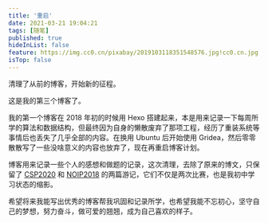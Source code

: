 ```yaml
---
title: '重启'
date: 2021-03-21 19:04:21
tags: [随笔]
published: true
hideInList: false
feature: https://img.cc0.cn/pixabay/2019103118351548576.jpg!cc0.cn.jpg
isTop: false
---
```

清理了从前的博客，开始新的征程。
<!-- more -->

这是我的第三个博客了。

我的第一个博客在 2018 年初的时候用 Hexo 搭建起来，本是用来记录一下每周所学的算法和数据结构，但最终因为自身的懒散废弃了那项工程，经历了重装系统等事情后也丢失了几乎全部的内容。在换用 Ubuntu 后开始使用 Gridea，然后零零散散写了一些没啥意义的内容也放弃了，现在再重启博客计划。

博客用来记录一些个人的感想和做题的记录，这次清理，去除了原来的博文，只保留了 [CSP2020](https://acfboy.pw/ta-shan-zhi-shi-ke-yi-gong-yu/) 和 [NOIP2018](https://acfboy.pw/noip2018) 的两篇游记，它们不仅是两次比赛，也是我初中学习状态的缩影。

希望将来我能写出优秀的博客帮我巩固和记录所学，也希望我能不忘初心，坚守自己的梦想，努力奋斗，做可爱的翘翘，成为自己喜欢的样子。